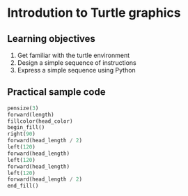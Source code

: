 # Introdution to Turtle graphics

## Learning objectives

1. Get familiar with the turtle environment
2. Design a simple sequence of instructions
3. Express a simple sequence using Python

## Practical sample code

```python
pensize(3)
forward(length)
fillcolor(head_color)
begin_fill()
right(90)
forward(head_length / 2)
left(120)
forward(head_length)
left(120)
forward(head_length)
left(120)
forward(head_length / 2)
end_fill()
```
